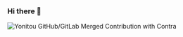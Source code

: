 ### Hi there 👋

![Yonitou GitHub/GitLab Merged Contribution with Contra](https://image.thum.io/get/width/1200/fullpage/maxAge/24/wait/2/https://contra-psi.vercel.app/?githubUsername=yonitou&gitlabUsername=yonitou)

